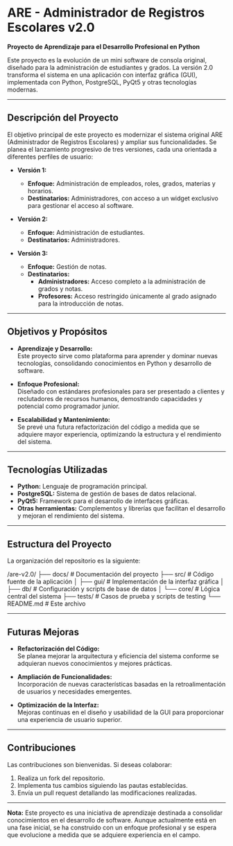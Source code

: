# ARE - Administrador de Registros Escolares v2.0

**Proyecto de Aprendizaje para el Desarrollo Profesional en Python**

Este proyecto es la evolución de un mini software de consola original, diseñado para la administración de estudiantes y grados. La versión 2.0 transforma el sistema en una aplicación con interfaz gráfica (GUI), implementada con Python, PostgreSQL, PyQt5 y otras tecnologías modernas.

---

## Descripción del Proyecto

El objetivo principal de este proyecto es modernizar el sistema original ARE (Administrador de Registros Escolares) y ampliar sus funcionalidades. Se planea el lanzamiento progresivo de tres versiones, cada una orientada a diferentes perfiles de usuario:

- **Versión 1:**  
  - **Enfoque:** Administración de empleados, roles, grados, materias y horarios.  
  - **Destinatarios:** Administradores, con acceso a un widget exclusivo para gestionar el acceso al software.

- **Versión 2:**  
  - **Enfoque:** Administración de estudiantes.  
  - **Destinatarios:** Administradores.

- **Versión 3:**  
  - **Enfoque:** Gestión de notas.  
  - **Destinatarios:**  
    - **Administradores:** Acceso completo a la administración de grados y notas.  
    - **Profesores:** Acceso restringido únicamente al grado asignado para la introducción de notas.

---

## Objetivos y Propósitos

- **Aprendizaje y Desarrollo:**  
  Este proyecto sirve como plataforma para aprender y dominar nuevas tecnologías, consolidando conocimientos en Python y desarrollo de software.

- **Enfoque Profesional:**  
  Diseñado con estándares profesionales para ser presentado a clientes y reclutadores de recursos humanos, demostrando capacidades y potencial como programador junior.

- **Escalabilidad y Mantenimiento:**  
  Se prevé una futura refactorización del código a medida que se adquiere mayor experiencia, optimizando la estructura y el rendimiento del sistema.

---

## Tecnologías Utilizadas

- **Python:** Lenguaje de programación principal.
- **PostgreSQL:** Sistema de gestión de bases de datos relacional.
- **PyQt5:** Framework para el desarrollo de interfaces gráficas.
- **Otras herramientas:** Complementos y librerías que facilitan el desarrollo y mejoran el rendimiento del sistema.

---

## Estructura del Proyecto

La organización del repositorio es la siguiente:

/are-v2.0/ 
├── docs/ # Documentación del proyecto 
├── src/ # Código fuente de la aplicación 
│ ├── gui/ # Implementación de la interfaz gráfica 
│ ├── db/ # Configuración y scripts de base de datos 
│ └── core/ # Lógica central del sistema ├── tests/ # Casos de prueba y scripts de testing 
└── README.md # Este archivo

---

## Futuras Mejoras

- **Refactorización del Código:**  
  Se planea mejorar la arquitectura y eficiencia del sistema conforme se adquieran nuevos conocimientos y mejores prácticas.

- **Ampliación de Funcionalidades:**  
  Incorporación de nuevas características basadas en la retroalimentación de usuarios y necesidades emergentes.

- **Optimización de la Interfaz:**  
  Mejoras continuas en el diseño y usabilidad de la GUI para proporcionar una experiencia de usuario superior.

---

## Contribuciones

Las contribuciones son bienvenidas. Si deseas colaborar:

1. Realiza un fork del repositorio.
2. Implementa tus cambios siguiendo las pautas establecidas.
3. Envía un pull request detallando las modificaciones realizadas.


---

**Nota:** Este proyecto es una iniciativa de aprendizaje destinada a consolidar conocimientos en el desarrollo de software. Aunque actualmente está en una fase inicial, se ha construido con un enfoque profesional y se espera que evolucione a medida que se adquiere experiencia en el campo.
